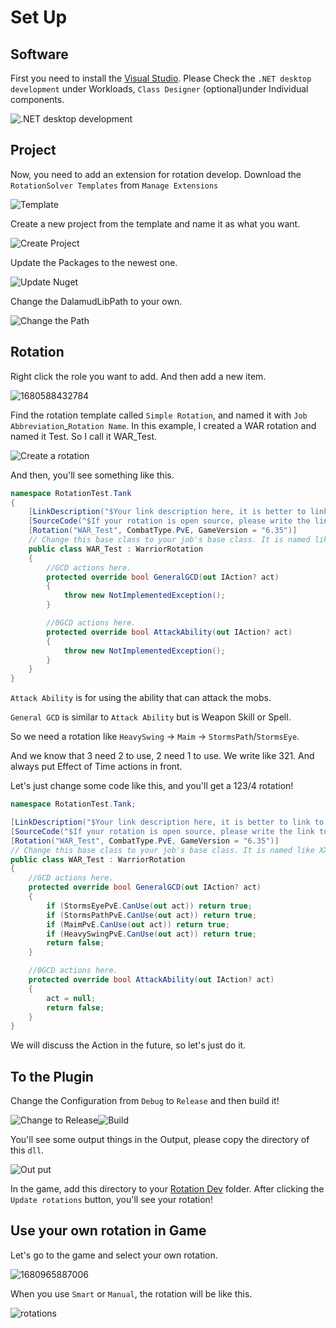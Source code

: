 # Set Up

## Software

First you need to install the [Visual Studio](https://visualstudio.microsoft.com/). Please Check the `.NET desktop development`  under Workloads, `Class Designer` (optional)under Individual components.

![.NET desktop development](assets/image-20230122152037534.png)

## Project

Now, you need to add an extension for rotation develop. Download the `RotationSolver Templates` from `Manage Extensions`

![Template](assets/1680587392644.png)

Create a new project from the template and name it as what you want.

![Create Project](assets/1680587583305.png)

Update the Packages to the newest one.

![Update Nuget](assets/1680587915851.png)

Change the DalamudLibPath to your own.

![Change the Path](assets/1680588115090.png)

## Rotation

Right click the role you want to add. And then add a new item.

![1680588432784](assets/1680588432784.png)

Find the rotation template called `Simple Rotation`, and named it with `Job Abbreviation`\_`Rotation Name`. In this example, I created a WAR rotation and named it Test. So I call it WAR_Test.

![Create a rotation](assets/1680588677659.png)

And then, you'll see something like this.

``` c#
namespace RotationTest.Tank
{
    [LinkDescription("$Your link description here, it is better to link to a png! this attribute can be multiple! $")]
    [SourceCode("$If your rotation is open source, please write the link to this attribute! $")]
	[Rotation("WAR_Test", CombatType.PvE, GameVersion = "6.35")]
    // Change this base class to your job's base class. It is named like XXX_Base.
    public class WAR_Test : WarriorRotation
    {
        //GCD actions here.
        protected override bool GeneralGCD(out IAction? act)
        {
            throw new NotImplementedException();
        }

        //0GCD actions here.
        protected override bool AttackAbility(out IAction? act)
        {
            throw new NotImplementedException();
        }
    }
}
```



`Attack Ability` is for using the ability that can attack the mobs.

`General GCD` is similar to `Attack Ability` but is Weapon Skill or Spell.

So we need a rotation like `HeavySwing` -> `Maim` -> `StormsPath`/`StormsEye`.

And we know that 3 need 2 to use, 2 need 1 to use. We write like 321. And always put Effect of Time actions in front.

Let's just change some code like this, and you'll get a 123/4 rotation!

``` c#
namespace RotationTest.Tank;

[LinkDescription("$Your link description here, it is better to link to a png! this attribute can be multiple! $")]
[SourceCode("$If your rotation is open source, please write the link to this attribute! $")]
[Rotation("WAR_Test", CombatType.PvE, GameVersion = "6.35")]
// Change this base class to your job's base class. It is named like XXX_Base.
public class WAR_Test : WarriorRotation
{
    //GCD actions here.
    protected override bool GeneralGCD(out IAction? act)
    {
        if (StormsEyePvE.CanUse(out act)) return true;
        if (StormsPathPvE.CanUse(out act)) return true;
        if (MaimPvE.CanUse(out act)) return true;
        if (HeavySwingPvE.CanUse(out act)) return true;
        return false;
    }

    //0GCD actions here.
    protected override bool AttackAbility(out IAction? act)
    {
        act = null;
        return false;
    }
}
```

We will discuss the Action in the future, so let's just do it.

## To the Plugin

Change the Configuration from `Debug` to `Release` and then build it!

![Change to Release](assets/image-20230404141821517.png)![Build](assets/image-20230404141847740.png)

You'll see some output things in the Output, please copy the directory of this `dll`.

![Out put](assets/1680589498456.png)

In the game, add this directory to your [Rotation Dev](extra-rotations.md) folder. After clicking the `Update rotations` button, you'll see your rotation!

## Use your own rotation in Game

Let's go to the game and select your own rotation.

![1680965887006](assets/1680965887006.png)

When you use `Smart` or `Manual`, the rotation will be like this.

![rotations](assets/image-20230408222335027.png)
